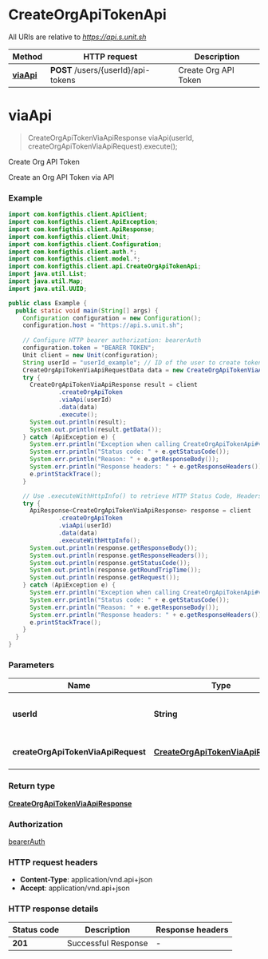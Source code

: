 # CreateOrgApiTokenApi

All URIs are relative to *https://api.s.unit.sh*

| Method | HTTP request | Description |
|------------- | ------------- | -------------|
| [**viaApi**](CreateOrgApiTokenApi.md#viaApi) | **POST** /users/{userId}/api-tokens | Create Org API Token |


<a name="viaApi"></a>
# **viaApi**
> CreateOrgApiTokenViaApiResponse viaApi(userId, createOrgApiTokenViaApiRequest).execute();

Create Org API Token

Create an Org API Token via API 

### Example
```java
import com.konfigthis.client.ApiClient;
import com.konfigthis.client.ApiException;
import com.konfigthis.client.ApiResponse;
import com.konfigthis.client.Unit;
import com.konfigthis.client.Configuration;
import com.konfigthis.client.auth.*;
import com.konfigthis.client.model.*;
import com.konfigthis.client.api.CreateOrgApiTokenApi;
import java.util.List;
import java.util.Map;
import java.util.UUID;

public class Example {
  public static void main(String[] args) {
    Configuration configuration = new Configuration();
    configuration.host = "https://api.s.unit.sh";
    
    // Configure HTTP bearer authorization: bearerAuth
    configuration.token = "BEARER TOKEN";
    Unit client = new Unit(configuration);
    String userId = "userId_example"; // ID of the user to create token for
    CreateOrgApiTokenViaApiRequestData data = new CreateOrgApiTokenViaApiRequestData();
    try {
      CreateOrgApiTokenViaApiResponse result = client
              .createOrgApiToken
              .viaApi(userId)
              .data(data)
              .execute();
      System.out.println(result);
      System.out.println(result.getData());
    } catch (ApiException e) {
      System.err.println("Exception when calling CreateOrgApiTokenApi#viaApi");
      System.err.println("Status code: " + e.getStatusCode());
      System.err.println("Reason: " + e.getResponseBody());
      System.err.println("Response headers: " + e.getResponseHeaders());
      e.printStackTrace();
    }

    // Use .executeWithHttpInfo() to retrieve HTTP Status Code, Headers and Request
    try {
      ApiResponse<CreateOrgApiTokenViaApiResponse> response = client
              .createOrgApiToken
              .viaApi(userId)
              .data(data)
              .executeWithHttpInfo();
      System.out.println(response.getResponseBody());
      System.out.println(response.getResponseHeaders());
      System.out.println(response.getStatusCode());
      System.out.println(response.getRoundTripTime());
      System.out.println(response.getRequest());
    } catch (ApiException e) {
      System.err.println("Exception when calling CreateOrgApiTokenApi#viaApi");
      System.err.println("Status code: " + e.getStatusCode());
      System.err.println("Reason: " + e.getResponseBody());
      System.err.println("Response headers: " + e.getResponseHeaders());
      e.printStackTrace();
    }
  }
}

```

### Parameters

| Name | Type | Description  | Notes |
|------------- | ------------- | ------------- | -------------|
| **userId** | **String**| ID of the user to create token for | |
| **createOrgApiTokenViaApiRequest** | [**CreateOrgApiTokenViaApiRequest**](CreateOrgApiTokenViaApiRequest.md)| Create Org API Token Request | |

### Return type

[**CreateOrgApiTokenViaApiResponse**](CreateOrgApiTokenViaApiResponse.md)

### Authorization

[bearerAuth](../README.md#bearerAuth)

### HTTP request headers

 - **Content-Type**: application/vnd.api+json
 - **Accept**: application/vnd.api+json

### HTTP response details
| Status code | Description | Response headers |
|-------------|-------------|------------------|
| **201** | Successful Response |  -  |

